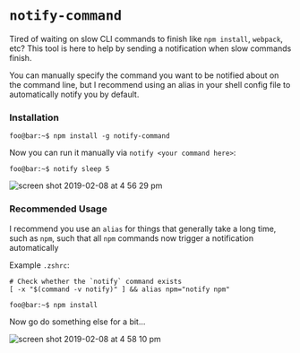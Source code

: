# `notify-command`

Tired of waiting on slow CLI commands to finish like `npm install`, `webpack`, etc? This tool is here to help by sending a notification when slow commands finish.

You can manually specify the command you want to be notified about on the command line, but I recommend using an alias in your shell config file to automatically notify you by default.

### Installation
```console
foo@bar:~$ npm install -g notify-command
```

Now you can run it manually via `notify <your command here>`:
```console
foo@bar:~$ notify sleep 5
```

![screen shot 2019-02-08 at 4 56 29 pm](https://user-images.githubusercontent.com/7452924/52513883-8a923c00-2bc2-11e9-8b80-ba10aefd66ba.png)


### Recommended Usage
I recommend you use an `alias` for things that generally take a long time, such as `npm`, such that all `npm` commands now trigger a notification automatically

Example `.zshrc`:
```
# Check whether the `notify` command exists
[ -x "$(command -v notify)" ] && alias npm="notify npm"
```

```console
foo@bar:~$ npm install
```

Now go do something else for a bit...

![screen shot 2019-02-08 at 4 58 10 pm](https://user-images.githubusercontent.com/7452924/52513932-ea88e280-2bc2-11e9-81e2-91e210c5cc98.png)


